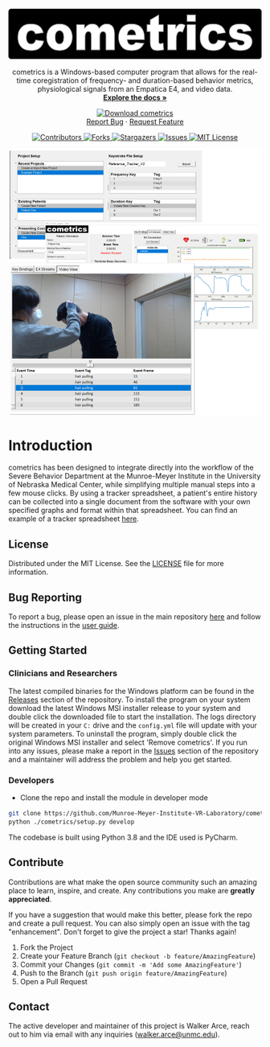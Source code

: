 <br />
<div align="center">
  <a href="https://github.com/Munroe-Meyer-Institute-VR-Laboratory/cometrics">
    <img src="images/cometrics_logo.png" alt="Logo" width="572" height="100">
  </a>
	<p align="center">
    cometrics is a Windows-based computer program that allows for the real-time coregistration of frequency- and duration-based behavior metrics, physiological signals from an Empatica E4, and video data.
	  <br />
	  <a href="https://github.com/Munroe-Meyer-Institute-VR-Laboratory/cometrics/blob/main/reference/Cometrics%20User%20Guide.pdf"><strong>Explore the docs »</strong></a>

[![Download cometrics](https://img.shields.io/badge/download-cometrics.msi-blue?style=for-the-badge)](https://github.com/Munroe-Meyer-Institute-VR-Laboratory/cometrics/releases/download/v1.1.4/cometrics-1.1.4-win64.msi)
	  <br />
	  <a href="https://github.com/Munroe-Meyer-Institute-VR-Laboratory/cometrics/issues">Report Bug</a>
	  ·
	  <a href="https://github.com/Munroe-Meyer-Institute-VR-Laboratory/cometrics/issues">Request Feature</a>
  </p>
</div>


<p align = center>
	<a href="https://github.com/Munroe-Meyer-Institute-VR-Laboratory/cometrics/graphs/contributors">
		<img src="https://img.shields.io/github/contributors/Munroe-Meyer-Institute-VR-Laboratory/cometrics.svg?style=flat-square" alt="Contributors" />
	</a>
	<a href="https://github.com/Munroe-Meyer-Institute-VR-Laboratory/cometrics/network/members">
		<img src="https://img.shields.io/github/forks/Munroe-Meyer-Institute-VR-Laboratory/cometrics.svg?style=flat-square" alt="Forks" />
	</a>
	<a href="https://github.com/Munroe-Meyer-Institute-VR-Laboratory/cometrics/stargazers">
		<img src="https://img.shields.io/github/stars/Munroe-Meyer-Institute-VR-Laboratory/cometrics.svg?style=flat-squarem/huskeee/tkvideo/network/members" alt="Stargazers"
		     />
	</a>
	<a href="https://github.com/Munroe-Meyer-Institute-VR-Laboratory/cometrics/issues">
		<img src="https://img.shields.io/github/issues/Munroe-Meyer-Institute-VR-Laboratory/cometrics.svg?style=flat-square" alt="Issues" />
	</a>
	<a href="https://github.com/Munroe-Meyer-Institute-VR-Laboratory/cometrics/blob/master/LICENSE">
		<img src="https://img.shields.io/github/license/Munroe-Meyer-Institute-VR-Laboratory/cometrics.svg?style=flat-square" alt="MIT License" />
	</a>
</p>

![cometrics GUI](https://github.com/Munroe-Meyer-Institute-VR-Laboratory/cometrics/blob/main/gui_images/demo_image.png)

# Introduction 
cometrics has been designed to integrate directly into the workflow of the Severe Behavior Department at the Munroe-Meyer Institute in the University of Nebraska Medical Center, while simplifying multiple manual steps into a few mouse clicks.  By using a tracker spreadsheet, a patient's entire history can be collected into a single document from the software with your own specified graphs and format within that spreadsheet.  You can find an example of a tracker spreadsheet [here](https://github.com/Munroe-Meyer-Institute-VR-Laboratory/cometrics/blob/main/reference/Reference_Tracker.xlsx).  

## License
Distributed under the MIT License. See the [LICENSE](https://github.com/Munroe-Meyer-Institute-VR-Laboratory/cometrics/blob/main/LICENSE) file for more information.

## Bug Reporting
To report a bug, please open an issue in the main repository [here](https://github.com/Munroe-Meyer-Institute-VR-Laboratory/cometrics/issues) and follow the instructions in the [user guide](https://github.com/Munroe-Meyer-Institute-VR-Laboratory/cometrics/blob/main/reference/Cometrics%20User%20Guide.pdf).

## Getting Started
### Clinicians and Researchers
The latest compiled binaries for the Windows platform can be found in the [Releases](https://github.com/Munroe-Meyer-Institute-VR-Laboratory/cometrics/releases) section of the repository.  To install the program on your system download the latest Windows MSI installer release to your system and double click the downloaded file to start the installation.  The logs directory will be created in your `C:` drive and the `config.yml` file will update with your system parameters.  To uninstall the program, simply double click the original Windows MSI installer and select 'Remove cometrics'.  If you run into any issues, please make a report in the [Issues](https://github.com/Munroe-Meyer-Institute-VR-Laboratory/cometrics/issues) section of the repository and a maintainer will address the problem and help you get started.

### Developers
 * Clone the repo and install the module in developer mode
```sh
git clone https://github.com/Munroe-Meyer-Institute-VR-Laboratory/cometrics.git
python ./cometrics/setup.py develop
```
The codebase is built using Python 3.8 and the IDE used is PyCharm.

## Contribute
Contributions are what make the open source community such an amazing place to learn, inspire, and create. Any contributions you make are **greatly appreciated**.

If you have a suggestion that would make this better, please fork the repo and create a pull request. You can also simply open an issue with the tag "enhancement".
Don't forget to give the project a star! Thanks again!

1. Fork the Project
2. Create your Feature Branch (`git checkout -b feature/AmazingFeature`)
3. Commit your Changes (`git commit -m 'Add some AmazingFeature'`)
4. Push to the Branch (`git push origin feature/AmazingFeature`)
5. Open a Pull Request

## Contact
The active developer and maintainer of this project is Walker Arce, reach out to him via email with any inquiries (walker.arce@unmc.edu).
